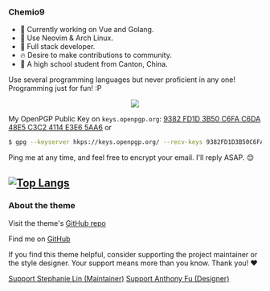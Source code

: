 ### Chemio9

- 🌱 Currently working on Vue and Golang.
- 🌟 Use Neovim & Arch Linux.
- 🔋 Full stack developer.
- 🔥 Desire to make contributions to community.
- 📖 A high school student from Canton, China.

Use several programming languages but never proficient in any one! Programming just for fun! :P

<p align="center"><a href="https://skillicons.dev">
<img src="https://skillicons.dev/icons?i=arch,linux,bash,neovim,git,githubactions,docker,go,mysql,sqlite,nginx,c,cpp,cmake,lua,html,css,js,ts,nodejs,pnpm,yarn,vite,vitest,vue,pinia,pug,sass,md,obsidian,stackoverflow,latex,cloudflare,ps,pr,gmail,regex&perline=15&theme=light" />
</a></p>

My OpenPGP Public Key on `keys.openpgp.org`:
[9382 FD1D 3B50 C6FA C6DA 48E5 C3C2 4114 E3E6 5AA6](https://keys.openpgp.org/vks/v1/by-fingerprint/9382FD1D3B50C6FAC6DA48E5C3C24114E3E65AA6)
or

```bash
$ gpg --keyserver hkps://keys.openpgp.org/ --recv-keys 9382FD1D3B50C6FAC6DA48E5C3C24114E3E65AA6
```

Ping me at any time, and feel free to encrypt your email. I'll reply ASAP. 😊

## [![Top Langs](https://github-readme-stats.vercel.app/api/top-langs/?username=chemio9&layout=compact&langs_count=15&exclude_repo=termux-rustls-debug,buck2-aarch64-debug)](https://github.com/anuraghazra/github-readme-stats)

### About the theme

<p>
  Visit the theme's
  <a
    class="inline-block ml-1.5 op-75"
    href="https://github.com/lin-stephanie/astro-antfustyle-theme"
  >
  <span i-simple-icons-github></span> GitHub repo</a>
</p>

<p>
  <span class="inline-block mr-1.5 mb-2">Find me on</span>
  <span class="inline-flex flex-wrap gap-2 op-75">
  <a href="https://github.com/chemio9">
    <span i-simple-icons-github></span> GitHub
  </a>
</p>

If you find this theme helpful, consider supporting the project maintainer or the style designer. Your support means more than you know. Thank you! ❤️

<div class="flex flex-wrap gap-4">
  <a class="btn-rose" href="https://github.com/sponsors/lin-stephanie">
    <span class="i-ph-heart-duotone"></span> Support Stephanie Lin (Maintainer)</a>
  <a class="btn-yellow" href="https://github.com/sponsors/antfu">
    <span class="i-ph-lightning-duotone"></span> Support Anthony Fu (Designer)</a>
</div>
